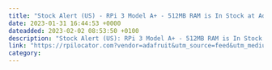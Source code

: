 ```yaml
---
title: "Stock Alert (US) - RPi 3 Model A+ - 512MB RAM is In Stock at Adafruit 1 units in stock."
date: 2023-01-31 16:44:53 +0000
dateadded: 2023-02-02 08:53:50 +0100
description: "Stock Alert (US): RPi 3 Model A+ - 512MB RAM is In Stock at Adafruit 1 units in stock."
link: "https://rpilocator.com?vendor=adafruit&utm_source=feed&utm_medium=rss"
category:
---
```

